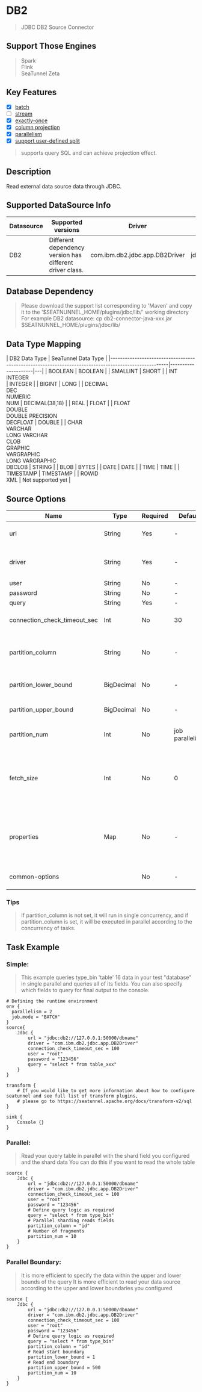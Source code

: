 # DB2

> JDBC DB2 Source Connector

## Support Those Engines

> Spark<br/>
> Flink<br/>
> SeaTunnel Zeta<br/>

## Key Features

- [x] [batch](../../concept/connector-v2-features.md)
- [ ] [stream](../../concept/connector-v2-features.md)
- [x] [exactly-once](../../concept/connector-v2-features.md)
- [x] [column projection](../../concept/connector-v2-features.md)
- [x] [parallelism](../../concept/connector-v2-features.md)
- [x] [support user-defined split](../../concept/connector-v2-features.md)

> supports query SQL and can achieve projection effect.

## Description

Read external data source data through JDBC.

## Supported DataSource Info

| Datasource |                    Supported versions                    |             Driver             |                Url                |                                 Maven                                 |
|------------|----------------------------------------------------------|--------------------------------|-----------------------------------|-----------------------------------------------------------------------|
| DB2        | Different dependency version has different driver class. | com.ibm.db2.jdbc.app.DB2Driver | jdbc:db2://127.0.0.1:50000/dbname | [Download](https://mvnrepository.com/artifact/com.ibm.db2.jcc/db2jcc) |

## Database Dependency

> Please download the support list corresponding to 'Maven' and copy it to the '$SEATNUNNEL_HOME/plugins/jdbc/lib/' working directory<br/>
> For example DB2 datasource: cp db2-connector-java-xxx.jar $SEATNUNNEL_HOME/plugins/jdbc/lib/

## Data Type Mapping

|                                            DB2 Data Type                                             | SeaTunnel Data Type |
|------------------------------------------------------------------------------------------------------|---------------------|---|
| BOOLEAN                                                                                              | BOOLEAN             |
| SMALLINT                                                                                             | SHORT               |
| INT<br/>INTEGER<br/>                                                                                 | INTEGER             |
| BIGINT                                                                                               | LONG                |
| DECIMAL<br/>DEC<br/>NUMERIC<br/>NUM                                                                  | DECIMAL(38,18)      |
| REAL                                                                                                 | FLOAT               |
| FLOAT<br/>DOUBLE<br/>DOUBLE PRECISION<br/>DECFLOAT                                                   | DOUBLE              |
| CHAR<br/>VARCHAR<br/>LONG VARCHAR<br/>CLOB<br/>GRAPHIC<br/>VARGRAPHIC<br/>LONG VARGRAPHIC<br/>DBCLOB | STRING              |
| BLOB                                                                                                 | BYTES               |
| DATE                                                                                                 | DATE                |
| TIME                                                                                                 | TIME                |
| TIMESTAMP                                                                                            | TIMESTAMP           |
| ROWID<br/>XML                                                                                        | Not supported yet   |

## Source Options

|             Name             |    Type    | Required |     Default     |                                                                                                                            Description                                                                                                                            |
|------------------------------|------------|----------|-----------------|-------------------------------------------------------------------------------------------------------------------------------------------------------------------------------------------------------------------------------------------------------------------|
| url                          | String     | Yes      | -               | The URL of the JDBC connection. Refer to a case: jdbc:db2://127.0.0.1:50000/dbname                                                                                                                                                                                |
| driver                       | String     | Yes      | -               | The jdbc class name used to connect to the remote data source,<br/> if you use db2 the value is `com.ibm.db2.jdbc.app.DB2Driver`.                                                                                                                                 |
| user                         | String     | No       | -               | Connection instance user name                                                                                                                                                                                                                                     |
| password                     | String     | No       | -               | Connection instance password                                                                                                                                                                                                                                      |
| query                        | String     | Yes      | -               | Query statement                                                                                                                                                                                                                                                   |
| connection_check_timeout_sec | Int        | No       | 30              | The time in seconds to wait for the database operation used to validate the connection to complete                                                                                                                                                                |
| partition_column             | String     | No       | -               | The column name for parallelism's partition, only support numeric type,Only support numeric type primary key, and only can config one column.                                                                                                                     |
| partition_lower_bound        | BigDecimal | No       | -               | The partition_column min value for scan, if not set SeaTunnel will query database get min value.                                                                                                                                                                  |
| partition_upper_bound        | BigDecimal | No       | -               | The partition_column max value for scan, if not set SeaTunnel will query database get max value.                                                                                                                                                                  |
| partition_num                | Int        | No       | job parallelism | The number of partition count, only support positive integer. default value is job parallelism                                                                                                                                                                    |
| fetch_size                   | Int        | No       | 0               | For queries that return a large number of objects,you can configure<br/> the row fetch size used in the query toimprove performance by<br/> reducing the number database hits required to satisfy the selection criteria.<br/> Zero means use jdbc default value. |
| properties                   | Map        | No       | -               | Additional connection configuration parameters,when properties and URL have the same parameters, the priority is determined by the <br/>specific implementation of the driver. For example, in MySQL, properties take precedence over the URL.                    |
| common-options               |            | No       | -               | Source plugin common parameters, please refer to [Source Common Options](common-options.md) for details                                                                                                                                                           |

### Tips

> If partition_column is not set, it will run in single concurrency, and if partition_column is set, it will be executed  in parallel according to the concurrency of tasks.

## Task Example

### Simple:

> This example queries type_bin 'table' 16 data in your test "database" in single parallel and queries all of its fields. You can also specify which fields to query for final output to the console.

```
# Defining the runtime environment
env {
  parallelism = 2
  job.mode = "BATCH"
}
source{
    Jdbc {
        url = "jdbc:db2://127.0.0.1:50000/dbname"
        driver = "com.ibm.db2.jdbc.app.DB2Driver"
        connection_check_timeout_sec = 100
        user = "root"
        password = "123456"
        query = "select * from table_xxx"
    }
}

transform {
    # If you would like to get more information about how to configure seatunnel and see full list of transform plugins,
    # please go to https://seatunnel.apache.org/docs/transform-v2/sql
}

sink {
    Console {}
}
```

### Parallel:

> Read your query table in parallel with the shard field you configured and the shard data  You can do this if you want to read the whole table

```
source {
    Jdbc {
        url = "jdbc:db2://127.0.0.1:50000/dbname"
        driver = "com.ibm.db2.jdbc.app.DB2Driver"
        connection_check_timeout_sec = 100
        user = "root"
        password = "123456"
        # Define query logic as required
        query = "select * from type_bin"
        # Parallel sharding reads fields
        partition_column = "id"
        # Number of fragments
        partition_num = 10
    }
}
```

### Parallel Boundary:

> It is more efficient to specify the data within the upper and lower bounds of the query It is more efficient to read your data source according to the upper and lower boundaries you configured

```
source {
    Jdbc {
        url = "jdbc:db2://127.0.0.1:50000/dbname"
        driver = "com.ibm.db2.jdbc.app.DB2Driver"
        connection_check_timeout_sec = 100
        user = "root"
        password = "123456"
        # Define query logic as required
        query = "select * from type_bin"
        partition_column = "id"
        # Read start boundary
        partition_lower_bound = 1
        # Read end boundary
        partition_upper_bound = 500
        partition_num = 10
    }
}
```

